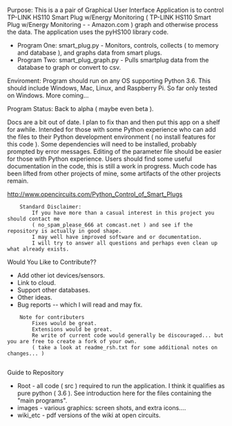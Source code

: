 Purpose: This is a a pair of Graphical User Interface Application is to control TP-LINK HS110 Smart Plug w/Energy Monitoring ( TP-LINK HS110 Smart Plug w/Energy Monitoring - - Amazon.com ) graph and otherwise process the data. The application uses the pyHS100 library code.  

* Program One: smart_plug.py - Monitors, controls, collects ( to memory and database ), and graphs data from smart plugs.
* Program Two: smart_plug_graph.py - Pulls smartplug data from the database to graph or convert to csv.

Enviroment: Program should run on any OS supporting Python 3.6.  This should include Windows, Mac, Linux, and Raspberry Pi.  So far only tested on Windows.  More coming... 

Program Status: Back to alpha ( maybe even beta ). 

Docs are a bit out of date.  I plan to fix than and then put this app on a shelf for awhile. Intended for those with some Python experience who can add the files to their Python development environment ( no install features for this code ). Some dependencies will need to be installed, probably prompted by error messages. Editing of the parameter file should be easier for those with Python experience. Users should find some useful documentation in the code, this is still a work in progress. Much code has been lifted from other projects of mine, some artifacts of the other projects remain.

http://www.opencircuits.com/Python_Control_of_Smart_Plugs


``` 
	Standard Disclaimer:
		If you have more than a casual interest in this project you should contact me 
		( no_spam_please_666 at comcast.net ) and see if the repository is actually in good shape.  
		I may well have improved software and or documentation.  
		I will try to answer all questions and perhaps even clean up what already exists.	
``` 		

Would You Like to Contribute??
* Add other iot devices/sensors.
* Link to cloud.
* Support other databases.
* Other ideas.
* Bug reports -- which I will read and may fix.
	
```	
	Note for contributers 
		Fixes would be great.
		Extensions would be great.
		Re write of current code would generally be discouraged... but you are free to create a fork of your own.
		( take a look at readme_rsh.txt for some additional notes on changes... )
	
```
Guide to Repository

* Root - all code ( src ) required to run the application.  I think it qualifies as pure python ( 3.6 ).  See introduction here for the files containing the "main programs".
* images - various graphics: screen shots, and extra icons....
* wiki_etc - pdf versions of the wiki at open circuits.
